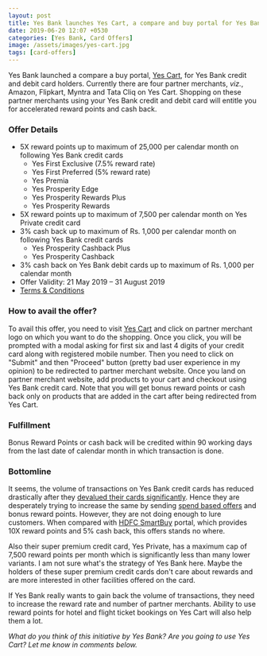 ```yaml
---
layout: post
title: Yes Bank launches Yes Cart, a compare and buy portal for Yes Bank Credit Cards
date: 2019-06-20 12:07 +0530
categories: [Yes Bank, Card Offers]
image: /assets/images/yes-cart.jpg
tags: [card-offers]
---
```


Yes Bank launched a compare a buy portal, [Yes Cart](https://yescart.yesbank.in), for Yes Bank credit and debit card holders. Currently there are four partner merchants, _viz._, Amazon, Flipkart, Myntra and Tata Cliq on Yes Cart. Shopping on these partner merchants using your Yes Bank credit and debit card will entitle you for accelerated reward points and cash back.

### Offer Details

- 5X reward points up to maximum of 25,000 per calendar month on following Yes Bank credit cards
  - Yes First Exclusive (7.5% reward rate)
  - Yes First Preferred (5% reward rate)
  - Yes Premia
  - Yes Prosperity Edge
  - Yes Prosperity Rewards Plus
  - Yes Prosperity Rewards
- 5X reward points up to maximum of 7,500 per calendar month on Yes Private credit card
- 3% cash back up to maximum of Rs. 1,000 per calendar month on following Yes Bank credit cards
  - Yes Prosperity Cashback Plus
  - Yes Prosperity Cashback
- 3% cash back on Yes Bank debit cards up to maximum of Rs. 1,000 per calendar month
- Offer Validity: 21 May 2019 – 31 August 2019
- [Terms & Conditions](https://yescart.yesbank.in/termsAndConditions)

### How to avail the offer?

To avail this offer, you need to visit [Yes Cart](https://yescart.yesbank.in) and click on partner merchant logo on which you want to do the shopping. Once you click, you will be prompted with a modal asking for first six and last 4 digits of your credit card along with registered mobile number. Then you need to click on "Submit" and then "Proceed" button (pretty bad user experience in my opinion) to be redirected to partner merchant website. Once you land on partner merchant website, add products to your cart and checkout using Yes Bank credit card. Note that you will get bonus reward points or cash back only on products that are added in the cart after being redirected from Yes Cart.

### Fulfillment

Bonus Reward Points or cash back will be credited within 90 working days from the last date of calendar month in which transaction is done.

### Bottomline

It seems, the volume of transactions on Yes Bank credit cards has reduced drastically after they [devalued their cards significantly](/yes-bank-credit-cards-rewards-reduced/). Hence they are desperately trying to increase the same by sending [spend based offers](/yes-bank-credit-card-spend-based-offers-may-2019/) and bonus reward points. However, they are not doing enough to lure customers. When compared with [HDFC SmartBuy](https://offers.smartbuy.hdfcbank.com/) portal, which provides 10X reward points and 5% cash back, this offers stands no where.

Also their super premium credit card, Yes Private, has a maximum cap of 7,500 reward points per month which is significantly less than many lower variants. I am not sure what's the strategy of Yes Bank here. Maybe the holders of these super premium credit cards don't care about rewards and are more interested in other facilities offered on the card.

If Yes Bank really wants to gain back the volume of transactions, they need to increase the reward rate and number of partner merchants. Ability to use reward points for hotel and flight ticket bookings on Yes Cart will also help them a lot.

_What do you think of this initiative by Yes Bank? Are you going to use Yes Cart? Let me know in comments below._
